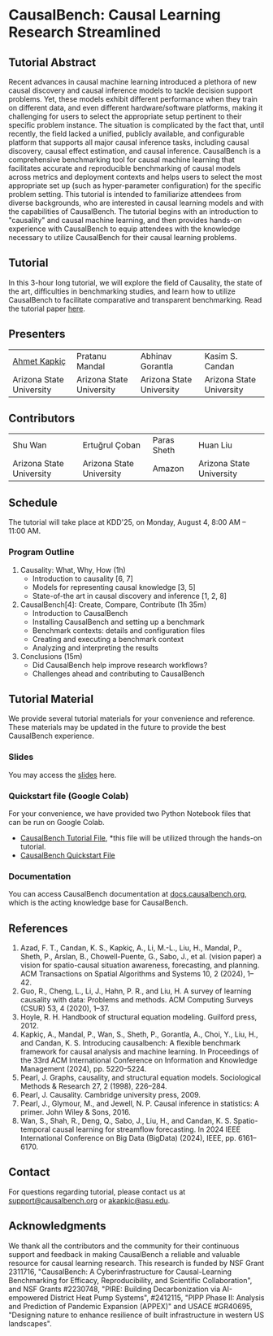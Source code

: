 <!-- # Presenters’ names and bibliography, tutorial outline and what will the participants learn from the tutorial. -->

# CausalBench: Causal Learning Research Streamlined

## Tutorial Abstract

Recent advances in causal machine learning introduced a plethora of new causal discovery and causal inference models to tackle decision support problems. Yet, these models exhibit different performance when they train on different data, and even different hardware/software platforms, making it challenging for users to select the appropriate setup pertinent to their specific problem instance. The situation is complicated by the fact that, until recently, the field lacked a unified, publicly available, and configurable platform that supports all major causal inference tasks, including causal discovery, causal effect estimation, and causal inference. CausalBench is a comprehensive benchmarking tool for causal machine learning that facilitates accurate and reproducible benchmarking of causal models across metrics and deployment contexts and helps users to select the most appropriate set up (such as hyper-parameter configuration) for the specific problem setting. This tutorial is intended to familiarize attendees from diverse backgrounds, who are interested in causal learning models and with the capabilities of CausalBench. The tutorial begins with an introduction to "causality" and causal machine learning, and then provides hands-on experience with CausalBench to equip attendees with the knowledge necessary to utilize CausalBench for their causal learning problems.

## Tutorial
In this 3-hour long tutorial, we will explore the field of Causality, the state of the art, difficulties in benchmarking studies, and learn how to utilize CausalBench to facilitate comparative and transparent benchmarking.
Read the tutorial paper [here](https://docs.causalbench.org/files/papers/CausalBench_Tutorial.pdf).

## Presenters
|  |  | | |
|--|--|--|--|
|[Ahmet Kapkiç](https://kapkic.github.io)  | Pratanu Mandal  | Abhinav Gorantla |Kasim S. Candan |
|Arizona State University| Arizona State University | Arizona State University | Arizona State University|

## Contributors
|  |  | | |
|--|--|--|--|
|Shu Wan  | Ertuğrul Çoban  | Paras Sheth |Huan Liu |
| Arizona State University| Arizona State University | Amazon | Arizona State University|

## Schedule
The tutorial will take place at KDD'25, on Monday, August 4, 8:00 AM – 11:00 AM.

### Program Outline
 1. Causality: What, Why, How (1h)
	 - Introduction to causality [6, 7]
	 - Models for representing causal knowledge [3, 5]
	 - State-of-the art in causal discovery and inference [1, 2, 8]
2. CausalBench[4]: Create, Compare, Contribute (1h 35m)
	- Introduction to CausalBench
	- Installing CausalBench and setting up a benchmark
	- Benchmark contexts: details and configuration files
	- Creating and executing a benchmark context
	- Analyzing and interpreting the results
3. Conclusions (15m)
	- Did CausalBench help improve research workflows?
	- Challenges ahead and contributing to CausalBench

## Tutorial Material
We provide several tutorial materials for your convenience and reference. These materials may be updated in the future to provide the best CausalBench experience.

### Slides
You may access the [slides](../resources/site/KDD'25%20Tutorial%20Deck.pdf) here.

###  Quickstart file (Google Colab)
For your convenience, we have provided two Python Notebook files that can be run on Google Colab.
- [CausalBench Tutorial File](https://colab.research.google.com/drive/1BxN6ol7hVi66tifZ0WRlPgmbsr8w0lY6), *this file will be utilized through the hands-on tutorial.
- [CausalBench Quickstart File](https://colab.research.google.com/drive/1M068y8xOeAzCihDf1YVsFNZUY5JMHCQ8) 
### Documentation
You can access CausalBench documentation at [docs.causalbench.org](https://docs.causalbench.org), which is the acting knowledge base for CausalBench.

## References
 1. Azad, F. T., Candan, K. S., Kapkiç, A., Li, M.-L., Liu, H., Mandal, P., Sheth, P., Arslan, B., Chowell-Puente, G., Sabo, J., et al. (vision paper) a vision for spatio-causal situation awareness, forecasting, and planning. ACM Transactions on Spatial Algorithms and Systems 10, 2 (2024), 1–42. 
2. Guo, R., Cheng, L., Li, J., Hahn, P. R., and Liu, H. A survey of learning causality with data: Problems and methods. ACM Computing Surveys (CSUR) 53, 4 (2020), 1–37. 
3. Hoyle, R. H. Handbook of structural equation modeling. Guilford press, 2012. 
4. Kapkiç, A., Mandal, P., Wan, S., Sheth, P., Gorantla, A., Choi, Y., Liu, H., and Candan, K. S. Introducing causalbench: A flexible benchmark framework for causal analysis and machine learning. In Proceedings of the 33rd ACM International Conference on Information and Knowledge Management (2024), pp. 5220–5224. 
5. Pearl, J. Graphs, causality, and structural equation models. Sociological Methods & Research 27, 2 (1998), 226–284. 
6. Pearl, J. Causality. Cambridge university press, 2009. 
7. Pearl, J., Glymour, M., and Jewell, N. P. Causal inference in statistics: A primer. John Wiley & Sons, 2016. 
8. Wan, S., Shah, R., Deng, Q., Sabo, J., Liu, H., and Candan, K. S. Spatio-temporal causal learning for streamflow forecasting. In 2024 IEEE International Conference on Big Data (BigData) (2024), IEEE, pp. 6161–6170.

## Contact
For questions regarding tutorial, please contact us at support@causalbench.org or akapkic@asu.edu.

## Acknowledgments
We thank all the contributors and the community for their continuous support and feedback in making CausalBench a reliable and valuable resource for causal learning research.
This research is funded by NSF Grant 2311716, "CausalBench: A Cyberinfrastructure for Causal-Learning Benchmarking for Efficacy, Reproducibility, and Scientific Collaboration", and NSF Grants #2230748, "PIRE: Building Decarbonization via AI-empowered District Heat Pump Systems", #2412115, "PIPP Phase II: Analysis and Prediction of Pandemic Expansion (APPEX)" and USACE #GR40695, "Designing nature to enhance resilience of built infrastructure in western US landscapes".

